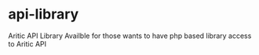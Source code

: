 # api-library
Aritic API Library
Availble for those wants to have php based library access to Aritic API
